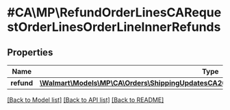 # #CA\MP\RefundOrderLinesCARequestOrderLinesOrderLineInnerRefunds

## Properties

Name | Type | Description | Notes
------------ | ------------- | ------------- | -------------
**refund** | [**\Walmart\Models\MP\CA\Orders\ShippingUpdatesCA200ResponseOrderLinesOrderLineInnerRefund[]**](ShippingUpdatesCA200ResponseOrderLinesOrderLineInnerRefund.md) |  |


[[Back to Model list]](../) [[Back to API list]](../../Api/CA/MP) [[Back to README]](../../README.md)
